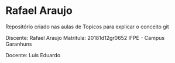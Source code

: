 # Rafael Araujo
Repositório criado nas aulas de Topicos para explicar o conceito git

Discente: Rafael Araujo
Matrítula: 20181d12gr0652
IFPE - Campus Garanhuns

Docente: Luís Eduardo